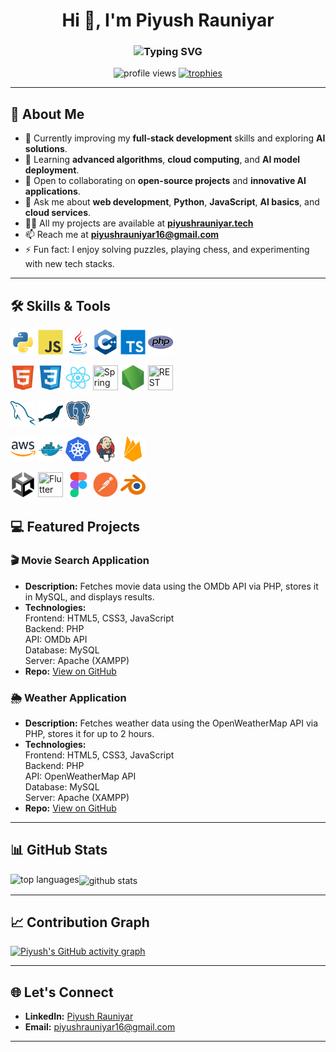 <h1 align="center">Hi 👋, I'm Piyush Rauniyar</h1>
<h3 align="center">
  <img src="https://readme-typing-svg.herokuapp.com?font=Fira+Code&weight=500&size=24&pause=1000&color=36BCF7&center=true&vCenter=true&width=600&lines=Full-Stack+Developer;AI+Engineering+Enthusiast;Lifelong+Learner;Building+Web+%26+AI+Solutions" alt="Typing SVG" />
</h3>

<p align="center">
  <img src="https://komarev.com/ghpvc/?username=RAUNified&label=Profile%20views&color=0e75b6&style=flat" alt="profile views" />
  <a href="https://github.com/ryo-ma/github-profile-trophy">
    <img src="https://github-profile-trophy.vercel.app/?username=RAUNified&theme=darkhub&margin-w=5&margin-h=5" alt="trophies" />
  </a>
</p>

---

## 🚀 About Me

- 🔭 Currently improving my **full-stack development** skills and exploring **AI solutions**.
- 🌱 Learning **advanced algorithms**, **cloud computing**, and **AI model deployment**.
- 👯 Open to collaborating on **open-source projects** and **innovative AI applications**.
- 💬 Ask me about **web development**, **Python**, **JavaScript**, **AI basics**, and **cloud services**.
- 👨‍💻 All my projects are available at **[piyushrauniyar.tech](https://www.piyushrauniyar.tech)**
- 📫 Reach me at **piyushrauniyar16@gmail.com**
- ⚡ Fun fact: I enjoy solving puzzles, playing chess, and experimenting with new tech stacks.

---

## 🛠 Skills & Tools

<p align="left">
  <!-- Languages -->
  <a href="https://www.python.org/"><img src="https://raw.githubusercontent.com/devicons/devicon/master/icons/python/python-original.svg" width="40" height="40" title="Python"/></a>
  <a href="https://www.javascript.com/"><img src="https://raw.githubusercontent.com/devicons/devicon/master/icons/javascript/javascript-original.svg" width="40" height="40" title="JavaScript"/></a>
  <a href="https://www.java.com/"><img src="https://raw.githubusercontent.com/devicons/devicon/master/icons/java/java-original.svg" width="40" height="40" title="Java"/></a>
  <a href="https://isocpp.org/"><img src="https://raw.githubusercontent.com/devicons/devicon/master/icons/cplusplus/cplusplus-original.svg" width="40" height="40" title="C++"/></a>
  <a href="https://www.typescriptlang.org/"><img src="https://raw.githubusercontent.com/devicons/devicon/master/icons/typescript/typescript-original.svg" width="40" height="40" title="TypeScript"/></a>
  <a href="https://www.php.net/"><img src="https://raw.githubusercontent.com/devicons/devicon/master/icons/php/php-original.svg" width="40" height="40" title="PHP"/></a>
</p>

<p align="left">
  <!-- Web Development -->
  <a href="https://developer.mozilla.org/en-US/docs/Web/HTML"><img src="https://raw.githubusercontent.com/devicons/devicon/master/icons/html5/html5-original.svg" width="40" height="40" title="HTML5"/></a>
  <a href="https://developer.mozilla.org/en-US/docs/Web/CSS"><img src="https://raw.githubusercontent.com/devicons/devicon/master/icons/css3/css3-original.svg" width="40" height="40" title="CSS3"/></a>
  <a href="https://reactjs.org/"><img src="https://raw.githubusercontent.com/devicons/devicon/master/icons/react/react-original.svg" width="40" height="40" title="React.js"/></a>
  <a href="https://spring.io/"><img src="https://www.vectorlogo.zone/logos/springio/springio-icon.svg" width="40" height="40" title="Spring Boot"/></a>
  <a href="https://nodejs.org/"><img src="https://raw.githubusercontent.com/devicons/devicon/master/icons/nodejs/nodejs-original.svg" width="40" height="40" title="Node.js"/></a>
  <a href="https://restfulapi.net/"><img src="https://img.icons8.com/fluency/48/api.png" width="40" height="40" title="REST API"/></a>
</p>

<p align="left">
  <!-- Databases -->
  <a href="https://www.mysql.com/"><img src="https://raw.githubusercontent.com/devicons/devicon/master/icons/mysql/mysql-original.svg" width="40" height="40" title="MySQL"/></a>
  <a href="https://mariadb.org/"><img src="https://raw.githubusercontent.com/devicons/devicon/master/icons/mariadb/mariadb-original.svg" width="40" height="40" title="MariaDB"/></a>
  <a href="https://www.postgresql.org/"><img src="https://raw.githubusercontent.com/devicons/devicon/master/icons/postgresql/postgresql-original.svg" width="40" height="40" title="PostgreSQL"/></a>
</p>

<p align="left">
  <!-- Cloud & DevOps -->
  <a href="https://aws.amazon.com/"><img src="https://raw.githubusercontent.com/devicons/devicon/master/icons/amazonwebservices/amazonwebservices-original-wordmark.svg" width="40" height="40" title="AWS"/></a>
  <a href="https://www.docker.com/"><img src="https://raw.githubusercontent.com/devicons/devicon/master/icons/docker/docker-original.svg" width="40" height="40" title="Docker"/></a>
  <a href="https://kubernetes.io/"><img src="https://raw.githubusercontent.com/devicons/devicon/master/icons/kubernetes/kubernetes-plain.svg" width="40" height="40" title="Kubernetes"/></a>
  <a href="https://www.jenkins.io/"><img src="https://raw.githubusercontent.com/devicons/devicon/master/icons/jenkins/jenkins-original.svg" width="40" height="40" title="Jenkins"/></a>
  <a href="https://firebase.google.com/"><img src="https://raw.githubusercontent.com/devicons/devicon/master/icons/firebase/firebase-plain.svg" width="40" height="40" title="Firebase"/></a>
</p>

<p align="left">
  <!-- Other Tools & Frameworks -->
  <a href="https://unity.com/"><img src="https://raw.githubusercontent.com/devicons/devicon/master/icons/unity/unity-original.svg" width="40" height="40" title="Unity"/></a>
  <a href="https://flutter.dev/"><img src="https://www.vectorlogo.zone/logos/flutterio/flutterio-icon.svg" width="40" height="40" title="Flutter"/></a>
  <a href="https://www.figma.com/"><img src="https://raw.githubusercontent.com/devicons/devicon/master/icons/figma/figma-original.svg" width="40" height="40" title="Figma"/></a>
  <a href="https://www.postman.com/"><img src="https://raw.githubusercontent.com/devicons/devicon/master/icons/postman/postman-original.svg" width="40" height="40" title="Postman"/></a>
  <a href="https://www.blender.org/"><img src="https://raw.githubusercontent.com/devicons/devicon/master/icons/blender/blender-original.svg" width="40" height="40" title="Blender"/></a>
</p>


## 💻 Featured Projects

### 🎬 Movie Search Application
- **Description:** Fetches movie data using the OMDb API via PHP, stores it in MySQL, and displays results.
- **Technologies:**  
  Frontend: HTML5, CSS3, JavaScript  
  Backend: PHP  
  API: OMDb API  
  Database: MySQL  
  Server: Apache (XAMPP)
- **Repo:** [View on GitHub](https://github.com/RAUNified/movie-search-application.git)

### 🌦 Weather Application
- **Description:** Fetches weather data using the OpenWeatherMap API via PHP, stores it for up to 2 hours.
- **Technologies:**  
  Frontend: HTML5, CSS3, JavaScript  
  Backend: PHP  
  API: OpenWeatherMap API  
  Database: MySQL  
  Server: Apache (XAMPP)
- **Repo:** [View on GitHub](https://github.com/RAUNified/weather-app.git)

---

## 📊 GitHub Stats

<p>
  <img align="left" src="https://github-readme-stats.vercel.app/api/top-langs?username=RAUNified&show_icons=true&locale=en&layout=compact&theme=radical" alt="top languages" />
</p>

<p>
  <img align="center" src="https://github-readme-stats.vercel.app/api?username=RAUNified&show_icons=true&locale=en&theme=radical" alt="github stats" />
</p>

---

## 📈 Contribution Graph

[![Piyush's GitHub activity graph](https://github-readme-activity-graph.vercel.app/graph?username=RAUNified&theme=react-dark)](https://github.com/ashutosh00710/github-readme-activity-graph)

---

## 🌐 Let's Connect

- **LinkedIn:** [Piyush Rauniyar](https://www.linkedin.com/in/piyush-rauniyar-2842a7281/)  
- **Email:** piyushrauniyar16@gmail.com  

---
